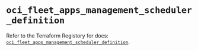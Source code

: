 # `oci_fleet_apps_management_scheduler_definition`

Refer to the Terraform Registory for docs: [`oci_fleet_apps_management_scheduler_definition`](https://registry.terraform.io/providers/oracle/oci/6.18.0/docs/resources/fleet_apps_management_scheduler_definition).
